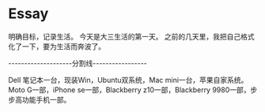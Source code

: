 # Essay
明确目标，记录生活。
今天是大三生活的第一天。
之前的几天里，我把自己格式化了一下，要为生活而奔波了。

--------------------分割线-----------------

Dell 笔记本一台，现装Win，Ubuntu双系统，Mac mini一台，苹果自家系统。
Moto G一部，iPhone se一部，Blackberry z10一部，Blackberry 9980一部，步步高功能手机一部。
